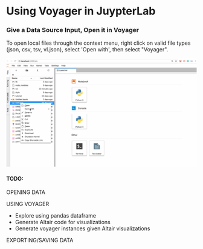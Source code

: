 # Using Voyager in JuypterLab

### **Give a Data Source Input, Open it in Voyager**

To open local files through the context menu, right click on valid file types \(json, csv, tsv, vl.json\), select 'Open with', then select "Voyager".

![](.gitbook/assets/openingvoyager.gif)

#### TODO:

OPENING DATA

USING VOYAGER

* Explore using pandas dataframe
* Generate Altair code for visualizations 
* Generate voyager instances given Altair visualizations 

EXPORTING/SAVING DATA



